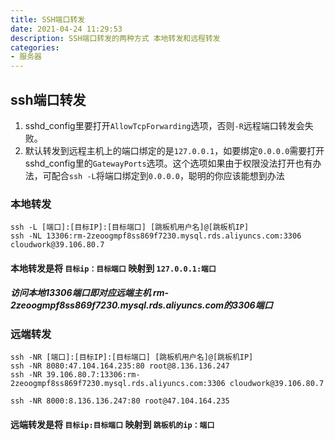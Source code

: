 ```yaml
---
title: SSH端口转发
date: 2021-04-24 11:29:53
description: SSH端口转发的两种方式 本地转发和远程转发
categories:
- 服务器
---
```

## ssh端口转发

1. sshd_config里要打开`AllowTcpForwarding`选项，否则`-R`远程端口转发会失败。
2. 默认转发到远程主机上的端口绑定的是`127.0.0.1`，如要绑定`0.0.0.0`需要打开sshd_config里的`GatewayPorts`选项。这个选项如果由于权限没法打开也有办法，可配合`ssh -L`将端口绑定到`0.0.0.0`，聪明的你应该能想到办法

### 本地转发

```shell
ssh -L [端口]:[目标IP]:[目标端口] [跳板机用户名]@[跳板机IP]
ssh -NL 13306:rm-2zeoogmpf8ss869f7230.mysql.rds.aliyuncs.com:3306 cloudwork@39.106.80.7
```

#### 本地转发是将 `目标ip：目标端口` 映射到 `127.0.0.1:端口`

##### 访问本地13306端口即对应远端主机 rm-2zeoogmpf8ss869f7230.mysql.rds.aliyuncs.com的3306端口



### 远端转发

```shell
ssh -NR [端口]:[目标IP]:[目标端口] [跳板机用户名]@[跳板机IP]
ssh -NR 8080:47.104.164.235:80 root@8.136.136.247
ssh -NR 39.106.80.7:13306:rm-2zeoogmpf8ss869f7230.mysql.rds.aliyuncs.com:3306 cloudwork@39.106.80.7

ssh -NR 8000:8.136.136.247:80 root@47.104.164.235

```

#### 远端转发是将 `目标ip:目标端口` 映射到 `跳板机的ip：端口`

